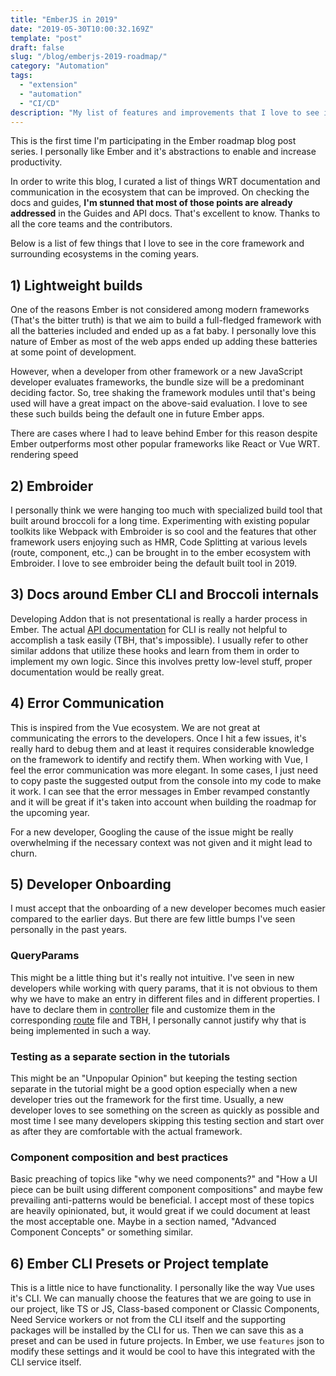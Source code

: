```yaml
---
title: "EmberJS in 2019"
date: "2019-05-30T10:00:32.169Z"
template: "post"
draft: false
slug: "/blog/emberjs-2019-roadmap/"
category: "Automation"
tags:
  - "extension"
  - "automation"
  - "CI/CD"
description: "My list of features and improvements that I love to see in Ember core framework in 2019"
---
```


This is the first time I'm participating in the Ember roadmap blog post series. I personally like Ember and it's abstractions to enable and increase productivity.

In order to write this blog, I curated a list of things WRT documentation and communication in the ecosystem that can be improved. On checking the docs and guides, **I'm stunned that most of those points are already addressed** in the Guides and API docs. That's excellent to know. Thanks to all the core teams and the contributors.

Below is a list of few things that I love to see in the core framework and surrounding ecosystems in the coming years.

## 1) Lightweight builds

 One of the reasons Ember is not considered among modern frameworks (That's the bitter truth) is that we aim to build a full-fledged framework with all the batteries included and ended up as a fat baby. I personally love this nature of Ember as most of the web apps ended up adding these batteries at some point of development.

 However, when a developer from other framework or a new JavaScript developer evaluates frameworks, the bundle size will be a predominant deciding factor. So, tree shaking the framework modules until that's being used will have a great impact on the above-said evaluation. I love to see these such builds being the default one in future Ember apps.

There are cases where I had to leave behind Ember for this reason despite Ember outperforms most other popular frameworks like React or Vue WRT. rendering speed

## 2) Embroider

 I personally think we were hanging too much with specialized build tool that built around broccoli for a long time. Experimenting with existing popular toolkits like Webpack with Embroider is so cool and the features that other framework users enjoying such as HMR, Code Splitting at various levels (route, component, etc.,) can be brought in to the ember ecosystem with Embroider. I love to see embroider being the default built tool in 2019.

## 3) Docs around Ember CLI and Broccoli internals

 Developing Addon that is not presentational is really a harder process in Ember. The actual [API documentation](https://ember-cli.com/api/) for CLI is really not helpful to accomplish a task easily (TBH, that's impossible). I usually refer to other similar addons that utilize these hooks and learn from them in order to implement my own logic. Since this involves pretty low-level stuff, proper documentation would be really great.

## 4) Error Communication

This is inspired from the Vue ecosystem. We are not great at communicating the errors to the developers. Once I hit a few issues, it's really hard to debug them and at least it requires considerable knowledge on the framework to identify and rectify them. When working with Vue, I feel the error communication was more elegant. In some cases, I just need to copy paste the suggested output from the console into my code to make it work. I can see that the error messages in Ember revamped constantly and it will be great if it's taken into account when building the roadmap for the upcoming year.

For a new developer, Googling the cause of the issue might be really overwhelming if the necessary context was not given and it might lead to churn.


## 5) Developer Onboarding

 I must accept that the onboarding of a new developer becomes much easier compared to the earlier days. But there are few little bumps I've seen personally in the past years.

### QueryParams

 This might be a little thing but it's really not intuitive. I've seen in new developers while working with query params, that it is not obvious to them why we have to make an entry in different files and in different properties. I have to declare them in [controller](https://api.emberjs.com/ember/3.10/classes/Controller/properties/queryParams?anchor=queryParams) file and customize them in the corresponding [route](https://api.emberjs.com/ember/3.10/classes/Route/properties/queryParams?anchor=queryParams) file and TBH, I personally cannot justify why that is being implemented in such a way.

### Testing as a separate section in the tutorials

 This might be an "Unpopular Opinion" but keeping the testing section separate in the tutorial might be a good option especially when a new developer tries out the framework for the first time. Usually, a new developer loves to see something on the screen as quickly as possible and most time I see many developers skipping this testing section and start over as after they are comfortable with the actual framework.

### Component composition and best practices

 Basic preaching of topics like "why we need components?" and "How a UI piece can be built using different component compositions" and maybe few prevailing anti-patterns would be beneficial. I accept most of these topics are heavily opinionated, but, it would great if we could document at least the most acceptable one. Maybe in a section named, "Advanced Component Concepts" or something similar.


## 6) Ember CLI Presets or Project template

This is a little nice to have functionality. I personally like the way Vue uses it's CLI. We can manually choose the features that we are going to use in our project, like TS or JS, Class-based component or Classic Components, Need Service workers or not from the CLI itself and the supporting packages will be installed by the CLI for us. Then we can save this as a preset and can be used in future projects. In Ember, we use `features` json to modify these settings and it would be cool to have this integrated with the CLI service itself.
